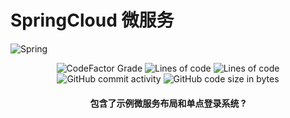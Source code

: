 # SpringCloud 微服务

![Spring](https://spring.io/images/spring-logo-9146a4d3298760c2e7e49595184e1975.svg)

<p align="center">
<img alt="CodeFactor Grade" src="https://img.shields.io/codefactor/grade/github/Caishangqi/springcloud">
<img alt="Lines of code" src="https://img.shields.io/tokei/lines/github/Caishangqi/SpringCloud">
<img alt="Lines of code" src="https://img.shields.io/badge/Spring-MVC-green">
<img alt="GitHub commit activity" src="https://img.shields.io/github/commit-activity/w/caishangqi/SpringCloud">
<img alt="GitHub code size in bytes" src="https://img.shields.io/github/languages/code-size/Caishangqi/SpringCloud">
</p>

<h4 align="center">包含了示例微服务布局和单点登录系统 ?</h4>
